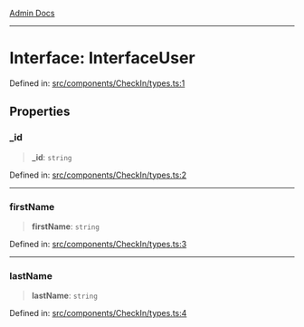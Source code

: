 [Admin Docs](/)

***

# Interface: InterfaceUser

Defined in: [src/components/CheckIn/types.ts:1](https://github.com/PalisadoesFoundation/talawa-admin/blob/main/src/components/CheckIn/types.ts#L1)

## Properties

### \_id

> **\_id**: `string`

Defined in: [src/components/CheckIn/types.ts:2](https://github.com/PalisadoesFoundation/talawa-admin/blob/main/src/components/CheckIn/types.ts#L2)

***

### firstName

> **firstName**: `string`

Defined in: [src/components/CheckIn/types.ts:3](https://github.com/PalisadoesFoundation/talawa-admin/blob/main/src/components/CheckIn/types.ts#L3)

***

### lastName

> **lastName**: `string`

Defined in: [src/components/CheckIn/types.ts:4](https://github.com/PalisadoesFoundation/talawa-admin/blob/main/src/components/CheckIn/types.ts#L4)
